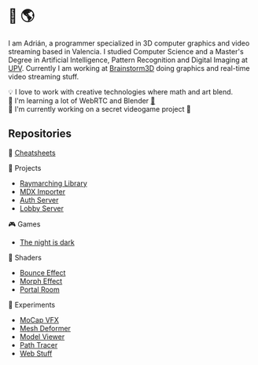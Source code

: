 # :wave: :earth_americas:

I am Adrián, a programmer specialized in 3D computer graphics and video streaming based in Valencia. I studied Computer Science and a Master's Degree in Artificial Intelligence, Pattern Recognition and Digital Imaging at [UPV](https://www.upv.es/). Currently I am working at [Brainstorm3D](https://www.brainstorm3d.com/) doing graphics and real-time video streaming stuff.

💡 I love to work with creative technologies where math and art blend.<br>
🌱 I'm learning a lot of WebRTC and Blender [:doughnut:](https://github.com/adcimon/blender-donut#blender-donut)<br>
🚧 I'm currently working on a secret videogame project :speak_no_evil:<br>

## Repositories

:pushpin: [Cheatsheets](https://adcimon.github.io/cheatsheets/)

:hammer: Projects
* [Raymarching Library](https://github.com/adcimon/com.adcimon.raymarching)
* [MDX Importer](https://github.com/adcimon/com.adcimon.mdx-importer)
* [Auth Server](https://github.com/adcimon/auth-server)
* [Lobby Server](https://github.com/adcimon/lobby-server)

:video_game: Games
* [The night is dark](https://adcimon.github.io/the-night-is-dark/)

:art: Shaders
* [Bounce Effect](https://github.com/adcimon/vertex-shader-bounce-effect)
* [Morph Effect](https://github.com/adcimon/vertex-shader-morph-effect)
* [Portal Room](https://github.com/adcimon/stencil-buffer-portal-room)

:construction: Experiments
* [MoCap VFX](https://github.com/adcimon/mocap-vfx)
* [Mesh Deformer](https://github.com/adcimon/unity-job-system-mesh-deformer)
* [Model Viewer](https://adcimon.github.io/model-viewer/)
* [Path Tracer](https://github.com/adcimon/path-tracer)
* [Web Stuff](https://adcimon.github.io/web-stuff/)

<!-- [![Statistics](https://github-readme-stats.vercel.app/api?username=adcimon)](https://github.com/adcimon/) -->
<!-- [![Top Languages](https://github-readme-stats.vercel.app/api/top-langs/?username=adcimon&hide=html)](https://github.com/adcimon/) -->
